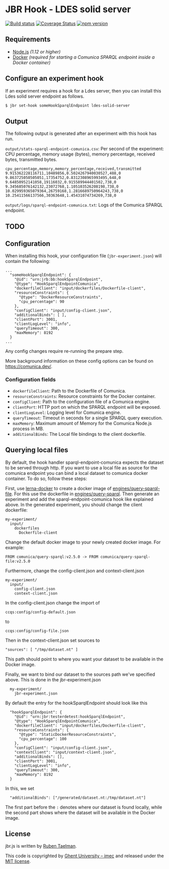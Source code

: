 # JBR Hook - LDES solid server

[![Build status](https://github.com/rubensworks/jbr.js/workflows/CI/badge.svg)](https://github.com/rubensworks/jbr.js/actions?query=workflow%3ACI)
[![Coverage Status](https://coveralls.io/repos/github/rubensworks/jbr.js/badge.svg?branch=master)](https://coveralls.io/github/rubensworks/jbr.js?branch=master)
[![npm version](https://badge.fury.io/js/%40jbr-hook%2Fsparql-endpoint-comunica.svg)](https://www.npmjs.com/package/@jbr-hoopk/sparql-endpoint-comunica)

## Requirements

* [Node.js](https://nodejs.org/en/) _(1.12 or higher)_
* [Docker](https://www.docker.com/) _(required for starting a Comunica SPARQL endpoint inside a Docker container)_

## Configure an experiment hook

If an experiment requires a hook for a Ldes server,
then you can install this Ldes solid server endpoint as follows.

```bash
$ jbr set-hook someHookSparqlEndpoint ldes-solid-server
```

## Output

The following output is generated after an experiment with this hook has run.

`output/stats-sparql-endpoint-comunica.csv`: Per second of the experiment: CPU percentage, memory usage (bytes), memory percentage, received bytes, transmitted bytes.
```csv
cpu_percentage,memory,memory_percentage,received,transmitted
9.915362228116711,10489856,0.5024267940030527,488,0
9.863725050505051,17354752,0.8312308965993495,648,0
9.64850952141058,19116032,0.915589944401502,738,0
9.345685076142132,23072768,1.105103526208198,738,0
10.029959365079364,26759168,1.2816689750964243,738,0
10.25411566137566,30363648,1.45431074734269,738,0
```

`output/logs/sparql-endpoint-comunica.txt`: Logs of the Comunica SPARQL endpoint.

## TODO

## Configuration

When installing this hook, your configuration file (`jbr-experiment.json`) will contain the following:

```text
...
  "someHookSparqlEndpoint": {
    "@id": "urn:jrb:bb:hookSparqlEndpoint",
    "@type": "HookSparqlEndpointComunica",
    "dockerfileClient": "input/dockerfiles/Dockerfile-client",
    "resourceConstraints": {
      "@type": "DockerResourceConstraints",
      "cpu_percentage": 90
    },
    "configClient": "input/config-client.json",
    "additionalBinds": [ ],
    "clientPort": 3001,
    "clientLogLevel": "info",
    "queryTimeout": 300,
    "maxMemory": 8192
  }
...
```

Any config changes require re-running the prepare step.

More background information on these config options can be found on https://comunica.dev/.

### Configuration fields

* `dockerfileClient`: Path to the Dockerfile of Comunica.
* `resourceConstraints`: Resource constraints for the Docker container.
* `configClient`: Path to the configuration file of a Comunica engine.
* `clientPort`: HTTP port on which the SPARQL endpoint will be exposed.
* `clientLogLevel`: Logging level for Comunica engine.
* `queryTimeout`: Timeout in seconds for a single SPARQL query execution.
* `maxMemory`: Maximum amount of Memory for the Comunica Node.js process in MB.
* `additionalBinds`: The Local file bindings to the client dockerfile.


## Querying local files

By default, the hook handler sparql-endpoint-comunica expects the dataset to be served through http. 
If you want to use a local file as source for the comunica endpoint you can bind a local dataset to comunica docker container.
To do so, follow these steps:

First, use [lerna-docker](https://github.com/rubensworks/lerna-docker) to create a docker image of [engines/query-sparql-file](https://github.com/comunica/comunica/tree/master/engines/query-sparql-file). For this use the dockerfile in [engines/query-sparql](https://github.com/comunica/comunica/blob/master/engines/query-sparql/Dockerfile).
Then generate an experiment and add the sparql-endpoint-comunica hook like explained above.
In the generated experiment, you should change the client dockerfile:

```text
my-experiment/
  input/
    dockerfiles
      Dockerfile-client
```

Change the default docker image to your newly created docker image. For example:
```
FROM comunica/query-sparql:v2.5.0 -> FROM comunica/query-sparql-file:v2.5.0
```

Furthermore, change the config-client.json and context-client.json
```text
my-experiment/
  input/
    config-client.json
    context-client.json
```
In the config-client.json change the import of 
```
ccqs:config/config-default.json
```
to
```
ccqs:config/config-file.json
``` 
Then in the context-client.json set sources to
```
"sources": [ "/tmp/dataset.nt" ]
``` 
This path should point to where you want your dataset to be available in the Docker image.

Finally, we want to bind our dataset to the sources path we've specified above. This is done in the jbr-experiment.json
```
  my-experiment/
    jbr-experiment.json
```
By default the entry for the hookSparqlEndpoint should look like this
```
  "hookSparqlEndpoint": {
    "@id": "urn:jbr:testerdetest:hookSparqlEndpoint",
    "@type": "HookSparqlEndpointComunica",
    "dockerfileClient": "input/dockerfiles/Dockerfile-client",
    "resourceConstraints": {
      "@type": "StaticDockerResourceConstraints",
      "cpu_percentage": 100
    },
    "configClient": "input/config-client.json",
    "contextClient": "input/context-client.json",
    "additionalBinds": [],
    "clientPort": 3001,
    "clientLogLevel": "info",
    "queryTimeout": 300,
    "maxMemory": 8192
  }
```
In this, we set 
```
  "additionalBinds": ["/generated/dataset.nt:/tmp/dataset.nt"] 
```
The first part before the ```:``` denotes where our dataset is found locally, while the second part shows where the dataset will be available in the Docker image.

## License

jbr.js is written by [Ruben Taelman](http://www.rubensworks.net/).

This code is copyrighted by [Ghent University – imec](http://idlab.ugent.be/)
and released under the [MIT license](http://opensource.org/licenses/MIT).
